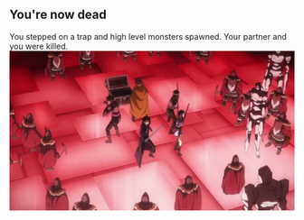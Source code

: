## You're now dead

You stepped on a trap and high level monsters spawned. Your partner and you were killed. 
![](../images/cave-death.png) 